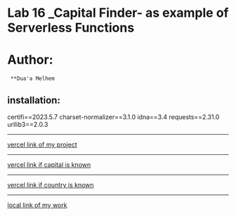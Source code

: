 # Lab 16 _Capital Finder- as example of Serverless Functions
 
# Author: 
     **Dua'a Melhem

## installation:

certifi==2023.5.7
charset-normalizer==3.1.0
idna==3.4
requests==2.31.0
urllib3==2.0.3
*****
[vercel link of my project](https://capital-finder-ashy-eight.vercel.app/)
*****
[vercel link if capital is known](https://capital-finder-ashy-eight.vercel.app/api/finder?capital=Amman)

***
[vercel link if country is known](https://capital-finder-ashy-eight.vercel.app/api/finder?country=Jordan)
****

[local link of my work](http://localhost:3002/api/finder?common=Jordan)